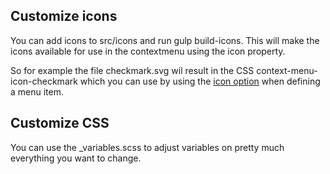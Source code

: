 ## Customize icons

You can add icons to src/icons and run gulp build-icons. This will make the icons available for use in the contextmenu using the icon property.

So for example the file checkmark.svg wil result in the CSS context-menu-icon-checkmark which you can use by using the [icon option](items#icon) when defining a menu item.


## Customize CSS

You can use the _variables.scss to adjust variables on pretty much everything you want to change.